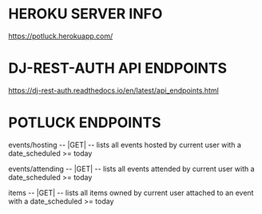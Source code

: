 # HEROKU SERVER INFO
https://potluck.herokuapp.com/

# DJ-REST-AUTH API ENDPOINTS
https://dj-rest-auth.readthedocs.io/en/latest/api_endpoints.html


# POTLUCK ENDPOINTS

events/hosting -- |GET|
-- lists all events hosted by current user with a date_scheduled >= today

events/attending -- |GET|
-- lists all events attended by current user with a date_scheduled >= today

items -- |GET|
-- lists all items owned by current user attached to an event with a date_scheduled >= today
